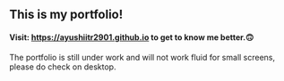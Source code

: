 ## This is my portfolio!

#### Visit: https://ayushiitr2901.github.io to get to know me better.🙃
The portfolio is still under work and will not work fluid for small screens, please do check on desktop.
